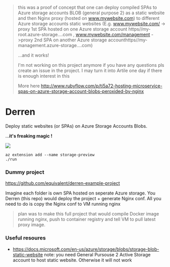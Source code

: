 > this was a proof of concept that one can deploy compiled SPAs to Azure storage accounts BLOB (general purpose 2)  as a static website and then Nginx proxy (hosted on www.mywebsite.com) to different Azure storage accounts static websites (E.g. www.mywebsite.com/ ->  proxy 1st SPA hosted on one Azure storage account https//my-root.azure-storage....com , www.mywebsite.com/management ->proxy 2nd SPA on another Azure storage accounthttps//my-management.azure-storage....com) 
> 
> ...and it works!
>
> I'm not working on this project anymore if you have any questions pls create an issue in the project. I may turn it into Artile one day if there is enough interest in this
>
> More here http://www.rubyflow.com/p/ti5a72-hosting-microservice-spas-on-azure-storage-account-blobs-peroxided-by-nginx

# Derren

Deploy static websites (or SPAs) on Azure Storage Accounts Blobs.  

...**it's freaking magic !**

![](https://cdn-static.denofgeek.com/sites/denofgeek/files/styles/main_wide/public/2017/09/derren_brown_main.jpg)


```
az extension add --name storage-preview
./run
```

### Dummy project

https://github.com/equivalent/derren-example-project

Imagine each folder is own SPA hosted on seperate Azure storage. You Derren (this repo) would deploy the project + generate Nginx conf. All you need to do is copy the Nginx conf to VM running nginx 

> plan was to make this full project that would compile Docker image running nginx, push to container registry and tell VM to pull latest proxy image.

### Useful resoures

* https://docs.microsoft.com/en-us/azure/storage/blobs/storage-blob-static-website  note: you need General Pursouse 2 Active Storage account to host static website. Otherwise it will not work
